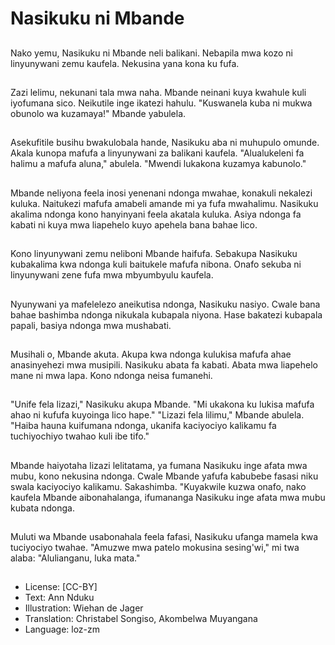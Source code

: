 # Nasikuku ni Mbande

##
Nako yemu, Nasikuku ni Mbande neli balikani. Nebapila mwa kozo ni linyunywani zemu kaufela. Nekusina yana kona ku fufa.

##
Zazi lelimu, nekunani tala mwa naha. Mbande neinani kuya kwahule kuli iyofumana sico. Neikutile inge ikatezi hahulu. "Kuswanela kuba ni mukwa obunolo wa kuzamaya!" Mbande yabulela.

##
Asekufitile busihu bwakulobala hande, Nasikuku aba ni muhupulo omunde. Akala kunopa mafufa a linyunywani za balikani kaufela. "Alualukeleni fa halimu a mafufa aluna," abulela. "Mwendi lukakona kuzamya kabunolo."

##
Mbande neliyona feela inosi yenenani ndonga mwahae, konakuli nekalezi kuluka. Naitukezi mafufa amabeli amande mi ya fufa mwahalimu. Nasikuku akalima ndonga kono hanyinyani feela akatala kuluka. Asiya ndonga fa kabati ni kuya mwa liapehelo kuyo apehela bana bahae lico.

##
Kono linyunywani zemu neliboni Mbande haifufa. Sebakupa Nasikuku kubakalima kwa ndonga kuli baitukele mafufa nibona. Onafo sekuba ni linyunywani zene fufa mwa mbyumbyulu kaufela.

##
Nyunywani ya mafelelezo aneikutisa ndonga, Nasikuku nasiyo. Cwale bana bahae bashimba ndonga nikukala kubapala niyona. Hase bakatezi kubapala papali, basiya ndonga mwa mushabati.

##
Musihali o, Mbande akuta. Akupa kwa ndonga kulukisa mafufa ahae anasinyehezi mwa musipili. Nasikuku abata fa kabati. Abata mwa liapehelo mane ni mwa lapa. Kono ndonga neisa fumanehi.

##
"Unife fela lizazi," Nasikuku akupa Mbande. "Mi ukakona ku lukisa mafufa ahao ni kufufa kuyoinga lico hape." "Lizazi fela lilimu," Mbande abulela. "Haiba hauna kuifumana ndonga, ukanifa kaciyociyo kalikamu fa tuchiyochiyo twahao kuli ibe tifo."

##
Mbande haiyotaha lizazi lelitatama, ya fumana Nasikuku inge afata mwa mubu, kono nekusina ndonga. Cwale Mbande yafufa kabubebe fasasi niku swala kaciyociyo kalikamu. Sakashimba. "Kuyakwile kuzwa onafo, nako kaufela Mbande aibonahalanga, ifumananga Nasikuku inge afata mwa mubu kubata ndonga.

##
Muluti wa Mbande usabonahala feela fafasi, Nasikuku ufanga mamela kwa tuciyociyo twahae. "Amuzwe mwa patelo mokusina sesing'wi," mi twa alaba: "Alulianganu, luka mata."

##
* License: [CC-BY]
* Text: Ann Nduku
* Illustration: Wiehan de Jager
* Translation: Christabel Songiso, Akombelwa Muyangana
* Language: loz-zm
